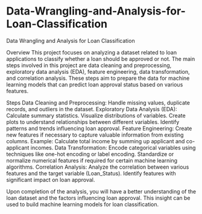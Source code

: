 # Data-Wrangling-and-Analysis-for-Loan-Classification
Data Wrangling and Analysis for Loan Classification 

Overview
This project focuses on analyzing a dataset related to loan applications to classify whether a loan should be approved or not. The main steps involved in this project are data cleaning and preprocessing, exploratory data analysis (EDA), feature engineering, data transformation, and correlation analysis. These steps aim to prepare the data for machine learning models that can predict loan approval status based on various features.


Steps
Data Cleaning and Preprocessing:
Handle missing values, duplicate records, and outliers in the dataset.
Exploratory Data Analysis (EDA):
Calculate summary statistics.
Visualize distributions of variables.
Create plots to understand relationships between different variables.
Identify patterns and trends influencing loan approval.
Feature Engineering:
Create new features if necessary to capture valuable information from existing columns.
Example: Calculate total income by summing up applicant and co-applicant incomes.
Data Transformation:
Encode categorical variables using techniques like one-hot encoding or label encoding.
Standardize or normalize numerical features if required for certain machine learning algorithms.
Correlation Analysis:
Analyze the correlation between various features and the target variable (Loan_Status).
Identify features with significant impact on loan approval.

Upon completion of the analysis, you will have a better understanding of the loan dataset and the factors influencing loan approval. This insight can be used to build machine learning models for loan classification.

